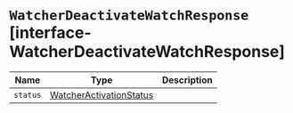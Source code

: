 # `WatcherDeactivateWatchResponse` [interface-WatcherDeactivateWatchResponse]

| Name | Type | Description |
| - | - | - |
| `status` | [WatcherActivationStatus](./WatcherActivationStatus.md) | &nbsp; |
